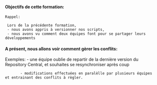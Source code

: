 
#### Objectifs de cette formation:
```
Rappel:

 Lors de la précédente formation,
 - nous avons appris à versionner nos scripts,
 - nous avons vu comment deux équipes font pour se partager leurs développements
 ```
 


#### A présent, nous allons voir comment gèrer les conflits: 

Exemples:  - une équipe oublie de repartir de la dernière version du Repository Central, et souhaites se resynchroniser après coup

           - modifications effectuées en paralèlle par plusieurs équipes et entrainant des conflits à règler.

